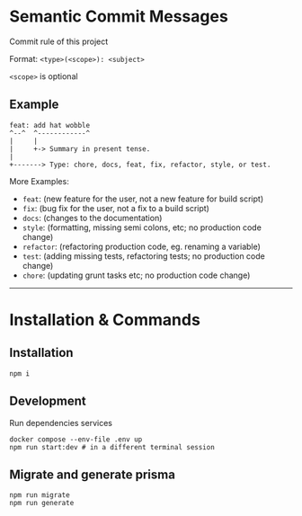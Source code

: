 # Semantic Commit Messages

Commit rule of this project

Format: `<type>(<scope>): <subject>`

`<scope>` is optional

## Example

```
feat: add hat wobble
^--^  ^------------^
|     |
|     +-> Summary in present tense.
|
+-------> Type: chore, docs, feat, fix, refactor, style, or test.
```

More Examples:

- `feat`: (new feature for the user, not a new feature for build script)
- `fix`: (bug fix for the user, not a fix to a build script)
- `docs`: (changes to the documentation)
- `style`: (formatting, missing semi colons, etc; no production code change)
- `refactor`: (refactoring production code, eg. renaming a variable)
- `test`: (adding missing tests, refactoring tests; no production code change)
- `chore`: (updating grunt tasks etc; no production code change)

---

# Installation & Commands

## Installation

```
npm i
```

## Development

Run dependencies services

```
docker compose --env-file .env up
npm run start:dev # in a different terminal session
```

## Migrate and generate prisma

```
npm run migrate
npm run generate
```
